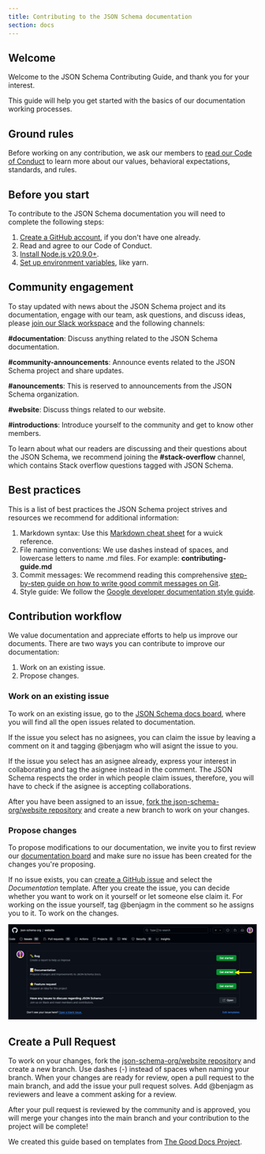 ```yaml
---
title: Contributing to the JSON Schema documentation
section: docs
---
```


## Welcome

Welcome to the JSON Schema Contributing Guide, and thank you for your interest. 

This guide will help you get started with the basics of our documentation working processes. 

## Ground rules

Before working on any contribution, we ask our members to [read our Code of Conduct](../contributions/code-of-conduct) to learn more about our values, behavioral expectations, standards, and rules. 

## Before you start

To contribute to the JSON Schema documentation you will need to complete the following steps:

1. [Create a GitHub account](https://docs.github.com/en/get-started/start-your-journey/creating-an-account-on-github#signing-up-for-a-new-personal-account), if you don't have one already. 
2. Read and agree to our Code of Conduct. 
3. [Install Node.js v20.9.0+](https://nodejs.org/en/download/package-manager). 
4. [Set up environment variables](https://github.com/json-schema-org/website?tab=readme-ov-file#setup-enviroment-variables), like yarn.

## Community engagement

To stay updated with news about the JSON Schema project and its documentation, engage with our team, ask questions, and discuss ideas, please [join our Slack workspace](https://json-schema.org/slack) and the following channels: 

**#documentation**: Discuss anything related to the JSON Schema documentation. 

**#community-announcements**: Announce events related to the JSON Schema project and share updates. 

**#anouncements**: This is reserved to announcements from the JSON Schema organization. 

**#website**: Discuss things related to our website. 

**#introductions**: Introduce yourself to the community and get to know other members. 

To learn about what our readers are discussing and their questions about the JSON Schema, we recommend joining the **#stack-overflow** channel, which contains Stack overflow questions tagged with JSON Schema.  
  

## Best practices

This is a list of best practices the JSON Schema project strives and resources we recommend for additional information:

1. Markdown syntax: Use this [Markdown cheat sheet](https://www.markdownguide.org/cheat-sheet/) for a wuick reference. 
2. File naming conventions: We use dashes instead of spaces, and lowercase letters to name .md files. For example: **contributing-guide.md**
3. Commit messages: We recommend reading this comprehensive [step-by-step guide on how to write good commit messages on Git](https://www.freecodecamp.org/news/how-to-write-better-git-commit-messages/). 
4. Style guide: We follow the [Google developer documentation style guide](https://developers.google.com/style). 

## Contribution workflow 
We value documentation and appreciate efforts to help us improve our documents. There are two ways you can contribute to improve our documentation:


1. Work on an existing issue. 
2. Propose changes. 

### Work on an existing issue

To work on an existing issue, go to the [JSON Schema docs board](https://github.com/orgs/json-schema-org/projects/16), where you will find all the open issues related to documentation. 

If the issue you select has no asignees, you can claim the issue by leaving a comment on it and tagging @benjagm who will asignt the issue to you. 

If the issue you select has an asignee already, express your interest in collaborating and tag the asignee instead in the comment. The JSON Schema respects the order in which people claim issues, therefore, you will have to check if the asignee is accepting collaborations.

After you have been assigned to an issue, [fork the json-schema-org/website repository](https://github.com/json-schema-org/website) and create a new branch to work on your changes. 

### Propose changes

To propose modifications to our documentation, we invite you to first  review our [documentation board](https://github.com/orgs/json-schema-org/projects/16) and make sure no issue has been created for the changes you're proposing. 
  
  If no issue exists, you can [create a GitHub issue](https://docs.github.com/en/issues/tracking-your-work-with-issues/creating-an-issue#creating-an-issue-from-a-repository) and select the *Documentation* template. After you create the issue, you can decide whether you want to work on it yourself or let someone else claim it. For working on the issue yourself, tag @benjagm in the comment so he assigns you to it. To work on the changes.
  
![Screenshot of available issue templates and a yellow arrow pointing at the Dcoumentation template](../contributions/documentation-template-screenshot.png)

## Create a Pull Request

To work on your changes, fork the [json-schema-org/website repository](https://github.com/json-schema-org/website) and create a new branch. Use dashes (-) instead of spaces when naming your branch. When your changes are ready for review, open a pull request to the main branch, and add the issue your pull request solves. Add @benjagm as reviewers and leave a comment asking for a review. 

After your pull request is reviewed by the community and is approved, you will merge your changes into the main branch and your contribution to the project will be complete!

We created this guide based on templates from [The Good Docs Project](https://www.thegooddocsproject.dev/).

 